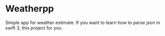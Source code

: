 # Weatherpp
Simple app for weather estimate.
If you want to learn how to parse json in swift 3, this project for you.
